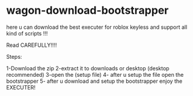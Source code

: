 # wagon-download-bootstrapper
here u can download the best executer for roblox keyless and support all kind of scripts  !!!

Read CAREFULLY!!!!

Steps:

1-Download the zip
2-extract it to downloads or desktop  (desktop recommended)
3-open the (setup file)
4- after u setup the file open the bootstrapper
5- after u download and setup the bootstrapper enjoy the EXECUTER! 
